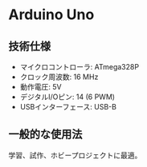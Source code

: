 # Arduino Uno

## 技術仕様

- マイクロコントローラ: ATmega328P
- クロック周波数: 16 MHz
- 動作電圧: 5V
- デジタルI/Oピン: 14 (6 PWM)
- USBインターフェース: USB-B

## 一般的な使用法

学習、試作、ホビープロジェクトに最適。
